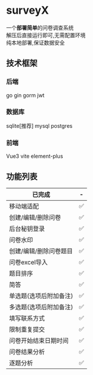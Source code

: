 # surveyX

一个**部署简单**的问卷调查系统  
解压后直接运行即可,无需配置环境  
纯本地部署,保证数据安全

## 技术框架

### 后端
go gin gorm jwt 

### 数据库
sqlite[推荐]  mysql  postgres
 
### 前端
Vue3 vite element-plus


## 功能列表
| 已完成 | - |
| - | - |
| 移动端适配                      | ✅ | 
| 创建/编辑/删除问卷               | ✅ |  
| 后台秘钥登录                     | ✅ | 
| 问卷水印                        | ✅ | 
| 创建/编辑/删除问卷题目            | ✅ |
| 问卷excel导入                   | ✅ |
| 题目排序                        | ✅ |
| 简答                           | ✅ |
| 单选题(选项后附加备注)            | ✅ |
| 多选题(选项后附加备注)            | ✅ |
| 填写联系方式                     | ✅ |
| 限制重复提交                     | ✅ |
| 问卷开始结束日期时间              | ✅ |
| 问卷结果分析                     | ✅ |
| 逐题分析                     | ✅ |

